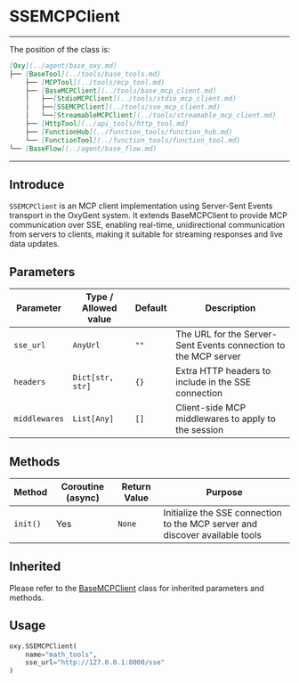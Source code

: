 # SSEMCPClient
---
The position of the class is:


```markdown
[Oxy](../agent/base_oxy.md)
├── [BaseTool](../tools/base_tools.md)
    ├── [MCPTool](../tools/mcp_tool.md)
    ├── [BaseMCPClient](../tools/base_mcp_client.md)
    │   ├──[StdioMCPClient](../tools/stdio_mcp_client.md)
    │   ├──[SSEMCPClient](../tools/sse_mcp_client.md)
    │   └──[StreamableMCPClient](../tools/streamable_mcp_client.md)
    ├── [HttpTool](../api_tools/http_tool.md)
    ├── [FunctionHub](../function_tools/function_hub.md)
    └── [FunctionTool](../function_tools/function_tool.md)
└── [BaseFlow](../agent/base_flow.md)
```

---

## Introduce

`SSEMCPClient` is an MCP client implementation using Server-Sent Events transport in the OxyGent system. It extends BaseMCPClient to provide MCP communication over SSE, enabling real-time, unidirectional communication from servers to clients, making it suitable for streaming responses and live data updates.

## Parameters


| Parameter | Type / Allowed value | Default | Description |
| --------- | -------------------- | ------- | ----------- |
| `sse_url` | `AnyUrl` | `""` | The URL for the Server-Sent Events connection to the MCP server |
| `headers` | `Dict[str, str]` | `{}` | Extra HTTP headers to include in the SSE connection |
| `middlewares` | `List[Any]` | `[]` | Client-side MCP middlewares to apply to the session |

## Methods


| Method | Coroutine (async) | Return Value | Purpose |
| ------ | ----------------- | ------------ | ------- |
| `init()` | Yes | `None` | Initialize the SSE connection to the MCP server and discover available tools |

## Inherited
 Please refer to the [BaseMCPClient](./base_mcp_client.md) class for inherited parameters and methods.
 
## Usage

```python
oxy.SSEMCPClient(
    name="math_tools",
    sse_url="http://127.0.0.1:8000/sse"
)
```